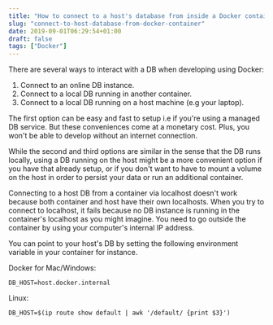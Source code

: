 ```yaml
---
title: "How to connect to a host's database from inside a Docker container"
slug: "connect-to-host-database-from-docker-container"
date: 2019-09-01T06:29:54+01:00
draft: false
tags: ["Docker"]
---
```


There are several ways to interact with a DB when developing using Docker:

1. Connect to an online DB instance.
2. Connect to a local DB running in another container.
3. Connect to a local DB running on a host machine (e.g your laptop).

The first option can be easy and fast to setup i.e if you're using a managed DB service. But these conveniences come at a monetary cost. Plus, you won't be able to develop without an internet connection.

While the second and third options are similar in the sense that the DB runs locally, using a DB running on the host might be a more convenient option if you have that already setup, or if you don't want to have to mount a volume on the host in order to persist your data or run an additional container.

Connecting to a host DB from a container via localhost doesn't work because both container and host have their own localhosts. When you try to connect to localhost, it fails because no DB instance is running in the container's localhost as you might imagine. You need to go outside the container by using your computer's internal IP address.

You can point to your host's DB by setting the following environment variable in your container for instance.

Docker for Mac/Windows:
```
DB_HOST=host.docker.internal
```

Linux:
```
DB_HOST=$(ip route show default | awk '/default/ {print $3}')
```